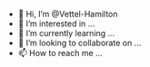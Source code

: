 - 👋 Hi, I’m @Vettel-Hamilton
- 👀 I’m interested in ...
- 🌱 I’m currently learning ...
- 💞️ I’m looking to collaborate on ...
- 📫 How to reach me ...

<!---
Vettel-Hamilton/Vettel-Hamilton is a ✨ special ✨ repository because its `README.md` (this file) appears on your GitHub profile.
You can click the Preview link to take a look at your changes.
--->
